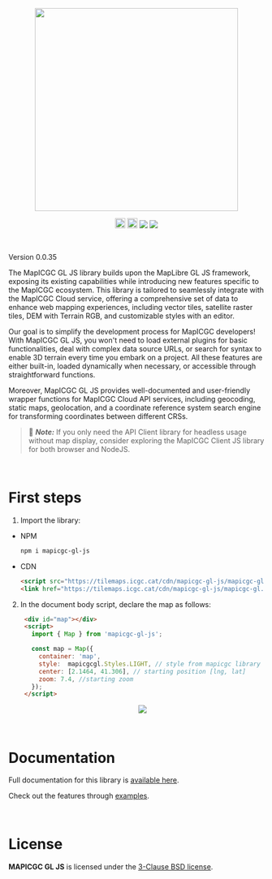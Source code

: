 <p align="center">
  <img src="https://tilemaps.icgc.cat/cdn/mapicgc-gl-js/images/logo2.png" width="400px">
</p>
<p align="center">
  <img src="https://tilemaps.icgc.cat/cdn/mapicgc-gl-js/images/JS-logo.svg" width="20px">
  <img src="https://tilemaps.icgc.cat//cdn/mapicgc-gl-js/images/TS-logo.svg" width="20px">
  <img src="https://badge.fury.io/js/mapicgc-gl-js.svg"></img>
  <a href="https://twitter.com/icgcat" target="_blank"><img src="https://img.shields.io/twitter/follow/icgcat?style=social"></img></a>
</p>


<br>

Version 0.0.35



The MapICGC GL JS library builds upon the MapLibre GL JS framework, exposing its existing capabilities while introducing new features specific to the MapICGC ecosystem. This library is tailored to seamlessly integrate with the MapICGC Cloud service, offering a comprehensive set of data to enhance web mapping experiences, including vector tiles, satellite raster tiles, DEM with Terrain RGB, and customizable styles with an editor.

 Our goal is to simplify the development process for MapICGC developers! With MapICGC GL JS, you won't need to load external plugins for basic functionalities, deal with complex data source URLs, or search for syntax to enable 3D terrain every time you embark on a project. All these features are either built-in, loaded dynamically when necessary, or accessible through straightforward functions.

Moreover, MapICGC GL JS provides well-documented and user-friendly wrapper functions for MapICGC Cloud API services, including geocoding, static maps, geolocation, and a coordinate reference system search engine for transforming coordinates between different CRSs.


> 📣 *__Note:__* If you only need the API Client library for headless usage without map display, consider exploring the MapICGC Client JS library for both browser and NodeJS.

<br>

# First steps

1. Import the library:
- NPM
    ```bash
    npm i mapicgc-gl-js
    ```
- CDN

   ```html
   <script src="https://tilemaps.icgc.cat/cdn/mapicgc-gl-js/mapicgc-gl.js"></script>
   <link href="https://tilemaps.icgc.cat/cdn/mapicgc-gl-js/mapicgc-gl.css" rel="stylesheet" />
   ```

2. In the document body script, declare the map as follows:

   ```html hl_lines="35"
    <div id="map"></div>
    <script>
      import { Map } from 'mapicgc-gl-js'; 

      const map = Map({
        container: 'map',
        style:  mapicgcgl.Styles.LIGHT, // style from mapicgc library
        center: [2.1464, 41.306], // starting position [lng, lat]
        zoom: 7.4, //starting zoom 
      });
    </script>
   ```
   <div align="center">
    <a title="Link to CodePen" href="https://codepen.io/unitatgeostart/pen/eYXWyqd" target="_blank"><img  src="https://tilemaps.icgc.cat/cdn/mapicgc-gl-js/images/map1.png"></img></a></div>
<br>

# Documentation

Full documentation for this library is <a href="https://autogitlab.icgc.local/geostarters/icgc/mapicgc/mapicgc-doc" target="_blank">available here</a>. 

Check out the features through <a href="https://codepen.io/collection/mrvVZd" target="_blank">examples</a>.


<br>

# License
**MAPICGC GL JS** is licensed under the [3-Clause BSD license](./LICENSE.md).